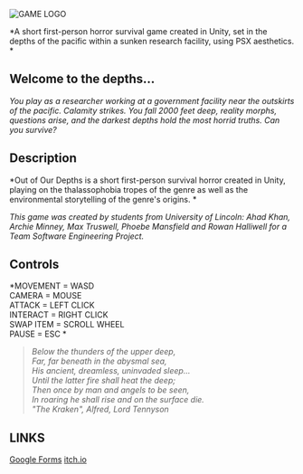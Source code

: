 ![GAME LOGO](https://github.com/ahad-khan/OutOfOurDepths/blob/main/banner_test.png?raw=true)


*A short first-person horror survival game created in Unity, set in the depths of the pacific within a sunken research facility, using PSX aesthetics. * 

## Welcome to the depths...
*You play as a researcher working at a government facility near the outskirts of the pacific. Calamity strikes. You fall 2000 feet deep, reality morphs, questions arise, and the darkest depths hold the most horrid truths. Can you survive?*

## Description
*Out of Our Depths is a short first-person survival horror created in Unity, playing on the thalassophobia tropes of the genre as well as the environmental storytelling of the genre's origins.  *
  
*This game was created by students from University of Lincoln: Ahad Khan, Archie Minney, Max Truswell, Phoebe Mansfield and Rowan Halliwell for a Team Software Engineering Project.*

## Controls
*MOVEMENT = WASD  
CAMERA = MOUSE  
ATTACK = LEFT CLICK  
INTERACT = RIGHT CLICK  
SWAP ITEM = SCROLL WHEEL  
PAUSE = ESC  *


>*Below the thunders of the upper deep,  
>Far, far beneath in the abysmal sea,  
>His ancient, dreamless, uninvaded sleep...  
>Until the latter fire shall heat the deep;  
>Then once by man and angels to be seen,  
>In roaring he shall rise and on the surface die.  
>"The Kraken", Alfred, Lord Tennyson*  

## LINKS  
[Google Forms](https://forms.gle/ebgyTfRtrYXNBcaX6)
[itch.io](https://ahad-khan.itch.io/out-of-our-depths)
